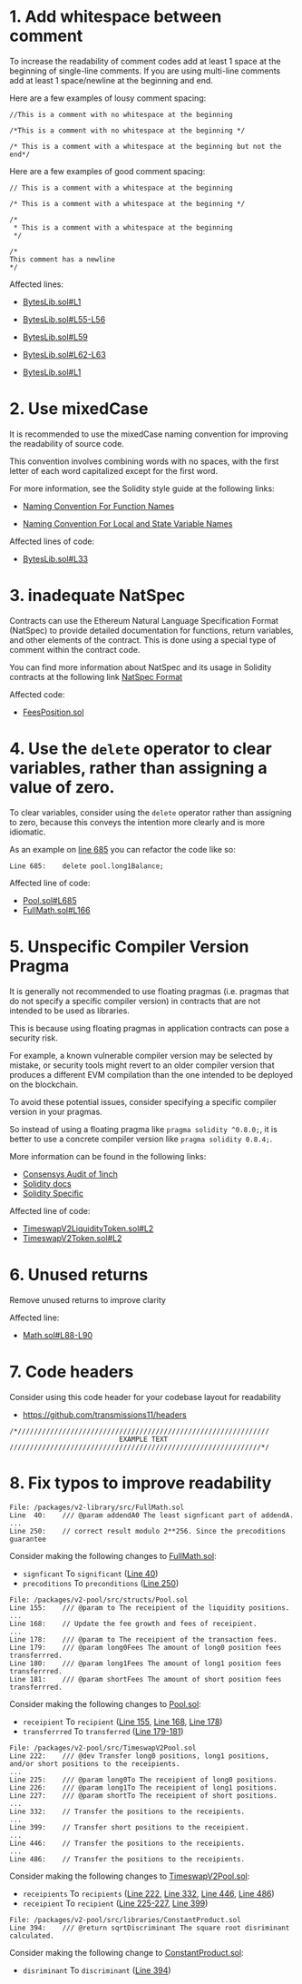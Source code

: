 # 1. Add whitespace between comment

To increase the readability of comment codes add at least 1 space at the beginning of single-line comments. If you are using multi-line comments add at least 1 space/newline at the beginning and end.

Here are a few examples of lousy comment spacing:

```solidity
//This is a comment with no whitespace at the beginning

/*This is a comment with no whitespace at the beginning */

/* This is a comment with a whitespace at the beginning but not the end*/
```

Here are a few examples of good comment spacing:

```solidity
// This is a comment with a whitespace at the beginning

/* This is a comment with a whitespace at the beginning */

/*
 * This is a comment with a whitespace at the beginning
 */

/*
This comment has a newline
*/
```

Affected lines:

- [BytesLib.sol#L1](https://github.com/code-423n4/2023-01-timeswap/blob/ef4c84fb8535aad8abd6b67cc45d994337ec4514/packages/v2-library/src/BytesLib.sol#L1)

- [BytesLib.sol#L55-L56](https://github.com/code-423n4/2023-01-timeswap/blob/ef4c84fb8535aad8abd6b67cc45d994337ec4514/packages/v2-library/src/BytesLib.sol#L55-L56)

- [BytesLib.sol#L59](https://github.com/code-423n4/2023-01-timeswap/blob/ef4c84fb8535aad8abd6b67cc45d994337ec4514/packages/v2-library/src/BytesLib.sol#L59)

- [BytesLib.sol#L62-L63](https://github.com/code-423n4/2023-01-timeswap/blob/ef4c84fb8535aad8abd6b67cc45d994337ec4514/packages/v2-library/src/BytesLib.sol#L62-L63)
- [BytesLib.sol#L1](https://github.com/code-423n4/2023-01-timeswap/blob/main/packages/v2-library/src/BytesLib.sol#L1)

# 2. Use mixedCase

It is recommended to use the mixedCase naming convention for improving the readability of source code.

This convention involves combining words with no spaces, with the first letter of each word capitalized except for the first word.

For more information, see the Solidity style guide at the following links:

- [Naming Convention For Function Names](https://docs.soliditylang.org/en/v0.5.3/style-guide.html#function-names)

- [Naming Convention For Local and State Variable Names](https://docs.soliditylang.org/en/v0.5.3/style-guide.html#local-and-state-variable-names.)

Affected lines of code:

- [BytesLib.sol#L33](https://github.com/code-423n4/2023-01-timeswap/blob/ef4c84fb8535aad8abd6b67cc45d994337ec4514/packages/v2-library/src/BytesLib.sol#L33)

# 3. inadequate NatSpec

Contracts can use the Ethereum Natural Language Specification Format (NatSpec) to provide detailed documentation for functions, return variables, and other elements of the contract. This is done using a special type of comment within the contract code.

You can find more information about NatSpec and its usage in Solidity contracts at the following link [NatSpec Format](https://docs.soliditylang.org/en/v0.8.16/natspec-format.html)

Affected code:

- [FeesPosition.sol](https://github.com/code-423n4/2023-01-timeswap/blob/main/packages/v2-token/src/structs/FeesPosition.sol)

# 4. Use the `delete` operator to clear variables, rather than assigning a value of zero.

To clear variables, consider using the `delete` operator rather than assigning to zero, because this conveys the intention more clearly and is more idiomatic.

As an example on [line 685](https://github.com/code-423n4/2023-01-timeswap/blob/main/packages/v2-pool/src/structs/Pool.sol#L685) you can refactor the code like so:

```solidity
Line 685:    delete pool.long1Balance;
```

Affected line of code:

- [Pool.sol#L685](https://github.com/code-423n4/2023-01-timeswap/blob/main/packages/v2-pool/src/structs/Pool.sol#L685)
- [FullMath.sol#L166](https://github.com/code-423n4/2023-01-timeswap/blob/main/packages/v2-library/src/FullMath.sol#L166)

# 5. Unspecific Compiler Version Pragma

It is generally not recommended to use floating pragmas (i.e. pragmas that do not specify a specific compiler version) in contracts that are not intended to be used as libraries.

This is because using floating pragmas in application contracts can pose a security risk.

For example, a known vulnerable compiler version may be selected by mistake, or security tools might revert to an older compiler version that produces a different EVM compilation than the one intended to be deployed on the blockchain.

To avoid these potential issues, consider specifying a specific compiler version in your pragmas.

So instead of using a floating pragma like `pragma solidity ^0.8.0;`, it is better to use a concrete compiler version like `pragma solidity 0.8.4;`.

More information can be found in the following links:

- [Consensys Audit of 1inch](https://consensys.net/diligence/audits/2020/12/1inch-liquidity-protocol/#unspecific-compiler-version-pragma)
- [Solidity docs](https://docs.soliditylang.org/en/latest/layout-of-source-files.html#version-pragma)
- [Solidity Specific](https://consensys.github.io/smart-contract-best-practices/development-recommendations/solidity-specific/locking-pragmas/)

Affected line of code:

- [TimeswapV2LiquidityToken.sol#L2](https://github.com/code-423n4/2023-01-timeswap/blob/main/packages/v2-token/src/TimeswapV2LiquidityToken.sol#L2)
- [TimeswapV2Token.sol#L2](https://github.com/code-423n4/2023-01-timeswap/blob/main/packages/v2-token/src/TimeswapV2Token.sol#L2)

# 6. Unused returns

Remove unused returns to improve clarity

Affected line:

- [Math.sol#L88-L90](https://github.com/code-423n4/2023-01-timeswap/blob/ef4c84fb8535aad8abd6b67cc45d994337ec4514/packages/v2-library/src/Math.sol#L88-L90)

# 7. Code headers

Consider using this code header for your codebase layout for readability

- https://github.com/transmissions11/headers

```solidity
/*//////////////////////////////////////////////////////////////
                           EXAMPLE TEXT
//////////////////////////////////////////////////////////////*/
```

# 8. Fix typos to improve readability

```solidity
File: /packages/v2-library/src/FullMath.sol
Line  40:    /// @param addendA0 The least signficant part of addendA.
...
Line 250:    // correct result modulo 2**256. Since the precoditions guarantee
```

Consider making the following changes to [FullMath.sol](https://github.com/code-423n4/2023-01-timeswap/blob/ef4c84fb8535aad8abd6b67cc45d994337ec4514/packages/v2-library/src/FullMath.sol):

- `signficant` To `significant` ([Line 40](https://github.com/code-423n4/2023-01-timeswap/blob/ef4c84fb8535aad8abd6b67cc45d994337ec4514/packages/v2-library/src/FullMath.sol#L40))
- `precoditions` To `preconditions` ([Line 250](https://github.com/code-423n4/2023-01-timeswap/blob/ef4c84fb8535aad8abd6b67cc45d994337ec4514/packages/v2-library/src/FullMath.sol#L250))

```solidity
File: /packages/v2-pool/src/structs/Pool.sol
Line 155:    /// @param to The receipient of the liquidity positions.
...
Line 168:    // Update the fee growth and fees of receipient.
...
Line 178:    /// @param to The receipient of the transaction fees.
Line 179:    /// @param long0Fees The amount of long0 position fees transferrred.
Line 180:    /// @param long1Fees The amount of long1 position fees transferrred.
Line 181:    /// @param shortFees The amount of short position fees transferrred.
```

Consider making the following changes to [Pool.sol](https://github.com/code-423n4/2023-01-timeswap/blob/ef4c84fb8535aad8abd6b67cc45d994337ec4514/packages/v2-pool/src/structs/Pool.sol):

- `receipient` To `recipient` ([Line 155](https://github.com/code-423n4/2023-01-timeswap/blob/ef4c84fb8535aad8abd6b67cc45d994337ec4514/packages/v2-pool/src/structs/Pool.sol#L155), [Line 168](https://github.com/code-423n4/2023-01-timeswap/blob/ef4c84fb8535aad8abd6b67cc45d994337ec4514/packages/v2-pool/src/structs/Pool.sol#L168), [Line 178](https://github.com/code-423n4/2023-01-timeswap/blob/ef4c84fb8535aad8abd6b67cc45d994337ec4514/packages/v2-pool/src/structs/Pool.sol#L178))
- `transferrred` To `transferred` ([Line 179-181](https://github.com/code-423n4/2023-01-timeswap/blob/ef4c84fb8535aad8abd6b67cc45d994337ec4514/packages/v2-pool/src/structs/Pool.sol#L179-L181))

```solidity
File: /packages/v2-pool/src/TimeswapV2Pool.sol
Line 222:    /// @dev Transfer long0 positions, long1 positions, and/or short positions to the receipients.
...
Line 225:    /// @param long0To The receipient of long0 positions.
Line 226:    /// @param long1To The receipient of long1 positions.
Line 227:    /// @param shortTo The receipient of short positions.
...
Line 332:    // Transfer the positions to the receipients.
...
Line 399:    // Transfer short positions to the receipient.
...
Line 446:    // Transfer the positions to the receipients.
...
Line 486:    // Transfer the positions to the receipients.
```

Consider making the following changes to [TimeswapV2Pool.sol](https://github.com/code-423n4/2023-01-timeswap/blob/ef4c84fb8535aad8abd6b67cc45d994337ec4514/packages/v2-pool/src/TimeswapV2Pool.sol):

- `receipients` To `recipients` ([Line 222](https://github.com/code-423n4/2023-01-timeswap/blob/main/packages/v2-pool/src/TimeswapV2Pool.sol#L222), [Line 332](https://github.com/code-423n4/2023-01-timeswap/blob/ef4c84fb8535aad8abd6b67cc45d994337ec4514/packages/v2-pool/src/TimeswapV2Pool.sol#L332), [Line 446](https://github.com/code-423n4/2023-01-timeswap/blob/ef4c84fb8535aad8abd6b67cc45d994337ec4514/packages/v2-pool/src/TimeswapV2Pool.sol#L446), [Line 486](https://github.com/code-423n4/2023-01-timeswap/blob/ef4c84fb8535aad8abd6b67cc45d994337ec4514/packages/v2-pool/src/TimeswapV2Pool.sol#L486))
- `receipient` To `recipient` ([Line 225-227](https://github.com/code-423n4/2023-01-timeswap/blob/ef4c84fb8535aad8abd6b67cc45d994337ec4514/packages/v2-pool/src/TimeswapV2Pool.sol#L225-L227), [Line 399](https://github.com/code-423n4/2023-01-timeswap/blob/ef4c84fb8535aad8abd6b67cc45d994337ec4514/packages/v2-pool/src/TimeswapV2Pool.sol#L399))

```solidity
File: /packages/v2-pool/src/libraries/ConstantProduct.sol
Line 394:    /// @return sqrtDiscriminant The square root disriminant calculated.
```

Consider making the following change to [ConstantProduct.sol](https://github.com/code-423n4/2023-01-timeswap/blob/ef4c84fb8535aad8abd6b67cc45d994337ec4514/packages/v2-pool/src/libraries/ConstantProduct.sol):

- `disriminant` To `discriminant` ([Line 394](https://github.com/code-423n4/2023-01-timeswap/blob/ef4c84fb8535aad8abd6b67cc45d994337ec4514/packages/v2-pool/src/libraries/ConstantProduct.sol#L394))


